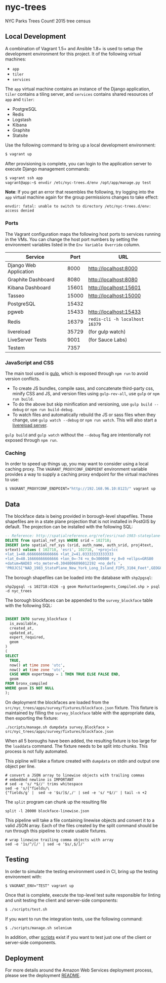 nyc-trees
=========

NYC Parks Trees Count! 2015 tree census

## Local Development

A combination of Vagrant 1.5+ and Ansible 1.8+ is used to setup the development environment for this project. It of the following virtual machines:

- `app`
- `tiler`
- `services`

The `app` virtual machine contains an instance of the Django application, `tiler` contains a tiling server, and `services` contains shared resources of `app` and `tiler`:

- PostgreSQL
- Redis
- Logstash
- Kibana
- Graphite
- Statsite

Use the following command to bring up a local development environment:

```bash
$ vagrant up
```

After provisioning is complete, you can login to the application server to execute Django management commands:

```bash
$ vagrant ssh app
vagrant@app:~$ envdir /etc/nyc-trees.d/env /opt/app/manage.py test
```

**Note**: If you get an error that resembles the following, try logging into the `app` virtual machine again for the group permissions changes to take effect:

```
envdir: fatal: unable to switch to directory /etc/nyc-trees.d/env: access denied
```

### Ports

The Vagrant configuration maps the following host ports to services
running in the VMs. You can change the host port numbers by setting
the environment variables listed in the ``Env Variable Override``
column.

Service                | Port  | URL
---------------------- | ----- | ------------------------------------------------
Django Web Application | 8000  | [http://localhost:8000](http://localhost:8000)
Graphite Dashboard     | 8080  | [http://localhost:8080](http://localhost:8080)
Kibana Dashboard       | 15601 | [http://localhost:15601](http://localhost:15601)
Tasseo                 | 15000 | [http://localhost:15000](http://localhost:15000)
PostgreSQL             | 15432 |
pgweb                  | 15433 | [http://localhost:15433](http://localhost:15433)
Redis                  | 16379 | `redis-cli -h localhost 16379`
livereload             | 35729 | (for gulp watch)
LiveServer Tests       | 9001  | (for Sauce Labs)
Testem                 | 7357  |


### JavaScript and CSS

The main tool used is [gulp](http://gulpjs.com/), which is exposed through `npm run` to avoid version conflicts.

 - To create JS bundles, compile sass, and concatenate third-party css, minify CSS and JS, and version files using `gulp-rev-all`, use `gulp` or `npm run build`.
 - To do the above but skip minification and versioning, use `gulp build --debug` or `npm run build-debug`.
 - To watch files and automatically rebuild the JS or sass files when they change, use `gulp watch --debug` or `npm run watch`.  This will also start a [livereload server](http://livereload.com/).

`gulp build` and `gulp watch` without the `--debug` flag are intentionally not exposed through `npm run`.

### Caching

In order to speed up things up, you may want to consider using a local caching proxy. The `VAGRANT_PROXYCONF_ENDPOINT` environment variable provides a way to supply a caching proxy endpoint for the virtual machines to use:

```bash
$ VAGRANT_PROXYCONF_ENDPOINT="http://192.168.96.10:8123/" vagrant up
```

## Data

The blockface data is being provided in borough-level
shapefiles. These shapefiles are in a state plane projection that is
not installed in PostGIS by default. The projection can be installed
with the following SQL:

```sql
-- Reference: http://spatialreference.org/ref/esri/nad-1983-stateplane-new-york-long-island-fips-3104-feet/postgis/
DELETE from spatial_ref_sys WHERE srid = 102718;
INSERT into spatial_ref_sys (srid, auth_name, auth_srid, proj4text,
srtext) values ( 102718, 'esri', 102718, '+proj=lcc
+lat_1=40.66666666666666 +lat_2=41.03333333333333
+lat_0=40.16666666666666 +lon_0=-74 +x_0=300000 +y_0=0 +ellps=GRS80
+datum=NAD83 +to_meter=0.3048006096012192 +no_defs ',
'PROJCS["NAD_1983_StatePlane_New_York_Long_Island_FIPS_3104_Feet",GEOGCS["GCS_North_American_1983",DATUM["North_American_Datum_1983",SPHEROID["GRS_1980",6378137,298.257222101]],PRIMEM["Greenwich",0],UNIT["Degree",0.017453292519943295]],PROJECTION["Lambert_Conformal_Conic_2SP"],PARAMETER["False_Easting",984249.9999999999],PARAMETER["False_Northing",0],PARAMETER["Central_Meridian",-74],PARAMETER["Standard_Parallel_1",40.66666666666666],PARAMETER["Standard_Parallel_2",41.03333333333333],PARAMETER["Latitude_Of_Origin",40.16666666666666],UNIT["Foot_US",0.30480060960121924],AUTHORITY["EPSG","102718"]]');

```

The borough shapefiles can be loaded into the database with ``shp2pgsql``:

```
shp2pgsql -s 102718:4326 -g geom ManhattanSegments_Compiled.shp > psql -d nyc_trees
```

The borough blockfaces can be appended to the ``survey_blockface`` table with the following SQL:

```sql

INSERT INTO survey_blockface (
  is_available,
  created_at,
  updated_at,
  expert_required,
  geom
)
(
SELECT
  TRUE,
  now() at time zone 'utc',
  now() at time zone 'utc',
  CASE WHEN expertmapp = 1 THEN TRUE ELSE FALSE END,
  geom
FROM bronx_compiled
WHERE geom IS NOT NULL
);

```

On deployment the blockfaces are loaded from the
``src/nyc_trees/apps/survey/fixtures/blockface.json`` fixture. This fixture is maintained by filling the ``survey_blockface`` table with
the appropriate data, then exporting the fixture:

```
./scripts/manage.sh dumpdata survey.Blockface > src/nyc_trees/apps/survey/fixtures/blockface.json
```

When all 5 boroughs have been added, the resulting fixture is too
large for the ``loaddata`` command. The fixture needs to be split into
chunks. This process is not fully automated.

This pipline will take a fixture created with ``dumpdata`` on stdin
and output one object per line.

```
# convert a JSON array to linewise objects with trailing commas
# embedded newline is IMPORTANT
# sed -e 's/ *$//' trims whitespace
sed -e 's/{"fields/\
{"fields/g' |  sed -e '$s/]$/,/' | sed -e 's/ *$//' | tail -n +2
```

The ``split`` program can chunk up the resulting file

```
split -l 20000 blockface-linewise.json
```

This pipeline will take a file containing linewise objects and convert
it to a valid JSON array. Each of the files created by the split
command should be run through this pipeline to create usable fixtures.

```
# wrap linewise trailing comma objects with array
sed -e '1s/^/[/' | sed -e '$s/,$/]/'
```

## Testing

In order to simulate the testing environment used in CI, bring up the testing environment with:

```
$ VAGRANT_ENV="TEST" vagrant up
```

Once that is complete, execute the top-level test suite responsible for linting and unit testing the client and server-side components:

```bash
$ ./scripts/test.sh
```

If you want to run the integration tests, use the following command:

```bash
$ ./scripts/manage.sh selenium
```

In addition, other [scripts](scripts/) exist if you want to test just one of the client or server-side components.

## Deployment

For more details around the Amazon Web Services deployment process, please see the deployment [README](deployment/README.md).
